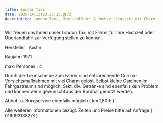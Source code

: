 ```yaml
---
title: London Taxi
date: 2020-10-13T23:25:15.817Z
description: London Taxi, Überlandfahrt & Hochzeitskutsche mit Charm
---
```

Wir freuen uns Ihnen unser London Taxi mit Fahrer für Ihre Hochzeit oder Überlandfahrt zur Verfügung stellen zu können.

Hersteller : Austin

Baujahr: 1971

max. Personen : 4 

Durch die Trennscheibe zum Fahrer sind entsprechende Corona-Vorsichtsmaßnahmen mit viel Charm gelöst. Selbst kleine Gardinen im Fahrgastraum sind möglich. Sekt, div. Getränke sind ebenfalls kein Problem und können wenn gewünscht aus der Bordbar genutzt werden. 

Abhol -u. Bringservice ebenfalls möglich ( km 1,80 € )

Alle weiteren Informationen bezügl. Zeiten und Preise bitte auf Anfrage.( 016093138278 )